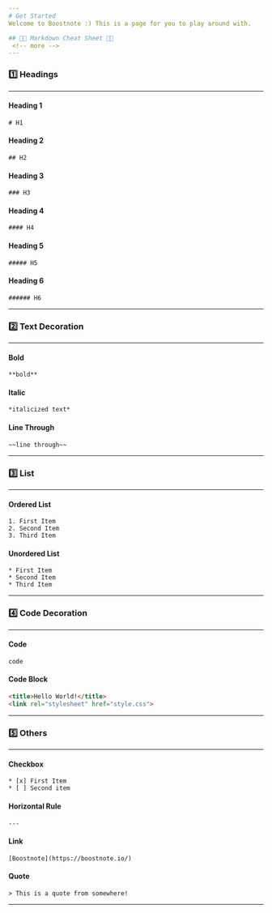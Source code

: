 ```yaml
---
# Get Started
Welcome to Boostnote :) This is a page for you to play around with.

## 👨‍💻 Markdown Cheat Sheet 👩‍💻
 <!-- more -->
---
```

### 1️⃣ Headings
---

#### Heading 1
`# H1`

#### Heading 2
`## H2`

#### Heading 3
`### H3`

#### Heading 4
`#### H4`

#### Heading 5
`##### H5`

#### Heading 6
`###### H6`

---
### 2️⃣ Text Decoration
---

#### Bold
`**bold**`

#### Italic
`*italicized text*`

#### Line Through
`~~line through~~`

---
### 3️⃣ List
---

#### Ordered List
```
1. First Item
2. Second Item
3. Third Item
```

#### Unordered List
```
* First Item
* Second Item
* Third Item
```

---
### 4️⃣ Code Decoration
---

#### Code
`code`

#### Code Block

```html
<title>Hello World!</title>
<link rel="stylesheet" href="style.css">
```

---
### 5️⃣ Others
---

#### Checkbox
```
* [x] First Item
* [ ] Second item
```

#### Horizontal Rule
`---`

#### Link
`[Boostnote](https://boostnote.io/)`

#### Quote
`> This is a quote from somewhere!`

---